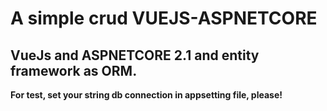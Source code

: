# A simple crud VUEJS-ASPNETCORE

## VueJs and ASPNETCORE 2.1 and entity framework as ORM.

**For test, set your string db connection in appsetting file, please!**